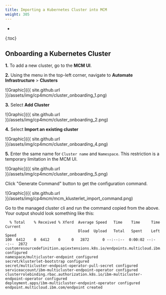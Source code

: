 ```yaml
---
title: Importing a Kubernetes Cluster into MCM
weight: 305
---
```

- 
{:toc}

## Onboarding a Kubernetes Cluster

**1.** To add a new cluster, go to the **MCM UI**.

**2.** Using the menu in the top-left corner, navigate to **Automate Infrastructure** > **Clusters** 

![Graphic]({{ site.github.url }}/assets/img/cp4mcm/cluster_onboarding_1.png)

**3.** Select **Add Cluster**

![Graphic]({{ site.github.url }}/assets/img/cp4mcm/cluster_onboarding_2.png)

**4.** Select **Import an existing cluster**

![Graphic]({{ site.github.url }}/assets/img/cp4mcm/cluster_onboarding_4.png)

**5.** Enter the same name for `Cluster name` and `Namespace`. This restriction is a temporary limitation in the MCM UI.

![Graphic]({{ site.github.url }}/assets/img/cp4mcm/cluster_onboarding_5.png)

Click "Generate Command" button to get the configuration command.

![Graphic]({{ site.github.url }}/assets/img/cp4mcm/mcm_klusterlet_import_command.png)

Go to the managed cluster cli and run the command copied from the above. Your output should look something like this:

```
  % Total    % Received % Xferd  Average Speed   Time    Time     Time  Current
                                 Dload  Upload   Total   Spent    Left  Speed
100  6412    0  6412    0     0   2872      0 --:--:--  0:00:02 --:--:--  2872
customresourcedefinition.apiextensions.k8s.io/endpoints.multicloud.ibm.com configured
namespace/multicluster-endpoint configured
secret/klusterlet-bootstrap configured
secret/multicluster-endpoint-operator-pull-secret configured
serviceaccount/ibm-multicluster-endpoint-operator configured
clusterrolebinding.rbac.authorization.k8s.io/ibm-multicluster-endpoint-operator configured
deployment.apps/ibm-multicluster-endpoint-operator configured
endpoint.multicloud.ibm.com/endpoint created

```
